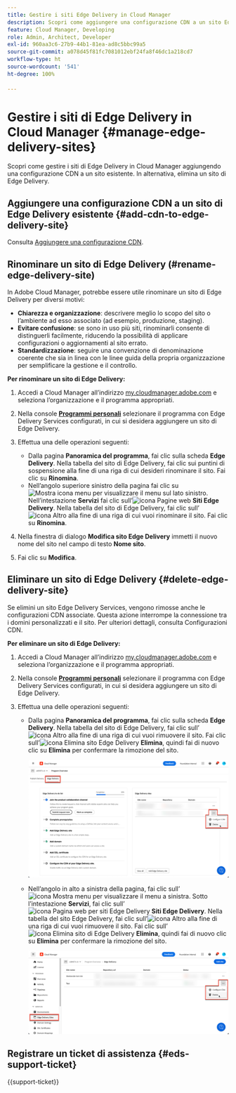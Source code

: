 ```yaml
---
title: Gestire i siti Edge Delivery in Cloud Manager
description: Scopri come aggiungere una configurazione CDN a un sito Edge Delivery o eliminare un sito di Edge Delivery.
feature: Cloud Manager, Developing
role: Admin, Architect, Developer
exl-id: 960aa3c6-27b9-44b1-81ea-ad8c5bbc99a5
source-git-commit: a078d45f81fc7081012ebf24fa8f46dc1a218cd7
workflow-type: ht
source-wordcount: '541'
ht-degree: 100%

---
```


# Gestire i siti di Edge Delivery in Cloud Manager {#manage-edge-delivery-sites}

Scopri come gestire i siti di Edge Delivery in Cloud Manager aggiungendo una configurazione CDN a un sito esistente. In alternativa, elimina un sito di Edge Delivery.

## Aggiungere una configurazione CDN a un sito di Edge Delivery esistente {#add-cdn-to-edge-delivery-site}

Consulta [Aggiungere una configurazione CDN](/help/implementing/cloud-manager/cdn-configurations/add-cdn-config.md).

## Rinominare un sito di Edge Delivery (#rename-edge-delivery-site)

In Adobe Cloud Manager, potrebbe essere utile rinominare un sito di Edge Delivery per diversi motivi:

* **Chiarezza e organizzazione**: descrivere meglio lo scopo del sito o l’ambiente ad esso associato (ad esempio, produzione, staging).
* **Evitare confusione**: se sono in uso più siti, rinominarli consente di distinguerli facilmente, riducendo la possibilità di applicare configurazioni o aggiornamenti al sito errato.
* **Standardizzazione**: seguire una convenzione di denominazione coerente che sia in linea con le linee guida della propria organizzazione per semplificare la gestione e il controllo.

**Per rinominare un sito di Edge Delivery:**

1. Accedi a Cloud Manager all’indirizzo [my.cloudmanager.adobe.com](https://my.cloudmanager.adobe.com/) e seleziona l’organizzazione e il programma appropriati.
1. Nella console **[Programmi personali](/help/implementing/cloud-manager/navigation.md#my-programs)** selezionare il programma con Edge Delivery Services configurati, in cui si desidera aggiungere un sito di Edge Delivery.
1. Effettua una delle operazioni seguenti:

   * Dalla pagina **Panoramica del programma**, fai clic sulla scheda **Edge Delivery**. Nella tabella del sito di Edge Delivery, fai clic sui puntini di sospensione alla fine di una riga di cui desideri rinominare il sito.
Fai clic su **Rinomina**.
   * Nell’angolo superiore sinistro della pagina fai clic su ![Mostra icona menu](https://spectrum.adobe.com/static/icons/workflow_18/Smock_ShowMenu_18_N.svg) per visualizzare il menu sul lato sinistro. Nell’intestazione **Servizi** fai clic sull’![icona Pagine web](https://spectrum.adobe.com/static/icons/workflow_18/Smock_WebPages_18_N.svg) **Siti Edge Delivery**.
Nella tabella del sito di Edge Delivery, fai clic sull’![icona Altro](https://spectrum.adobe.com/static/icons/workflow_18/Smock_More_18_N.svg) alla fine di una riga di cui vuoi rinominare il sito. Fai clic su **Rinomina**.

1. Nella finestra di dialogo **Modifica sito Edge Delivery** immetti il nuovo nome del sito nel campo di testo **Nome sito**.

1. Fai clic su **Modifica**.

## Eliminare un sito di Edge Delivery {#delete-edge-delivery-site}

Se elimini un sito Edge Delivery Services, vengono rimosse anche le configurazioni CDN associate. Questa azione interrompe la connessione tra i domini personalizzati e il sito. Per ulteriori dettagli, consulta Configurazioni CDN. <!-- https://wiki.corp.adobe.com/display/DMSArchitecture/%5BKT%5D+Cloud+Manager+2024.9.0+Release -->

**Per eliminare un sito di Edge Delivery:**

1. Accedi a Cloud Manager all’indirizzo [my.cloudmanager.adobe.com](https://my.cloudmanager.adobe.com/) e seleziona l’organizzazione e il programma appropriati.
1. Nella console **[Programmi personali](/help/implementing/cloud-manager/navigation.md#my-programs)** selezionare il programma con Edge Delivery Services configurati, in cui si desidera aggiungere un sito di Edge Delivery.
1. Effettua una delle operazioni seguenti:

   * Dalla pagina **Panoramica del programma**, fai clic sulla scheda **Edge Delivery**. Nella tabella del sito di Edge Delivery, fai clic sull’![icona Altro](https://spectrum.adobe.com/static/icons/workflow_18/Smock_More_18_N.svg) alla fine di una riga di cui vuoi rimuovere il sito.
Fai clic sull’![icona Elimina sito Edge Delivery](https://spectrum.adobe.com/static/icons/workflow_18/Smock_Delete_18_N.svg) **Elimina**, quindi fai di nuovo clic su **Elimina** per confermare la rimozione del sito.

     ![Aggiungere un sito Edge Delivery dalla scheda Edge Delivery](/help/implementing/cloud-manager/assets/cm-eds-delete1.png)

   * Nell’angolo in alto a sinistra della pagina, fai clic sull’![icona Mostra menu](https://spectrum.adobe.com/static/icons/workflow_18/Smock_ShowMenu_18_N.svg) per visualizzare il menu a sinistra. Sotto l’intestazione **Servizi**, fai clic sull’![icona Pagina web per siti Edge Delivery](https://spectrum.adobe.com/static/icons/workflow_18/Smock_WebPages_18_N.svg) **Siti Edge Delivery**.
Nella tabella del sito Edge Delivery, fai clic sull’![icona Altro](https://spectrum.adobe.com/static/icons/workflow_18/Smock_More_18_N.svg) alla fine di una riga di cui vuoi rimuovere il sito. Fai clic sull’![icona Elimina sito di Edge Delivery](https://spectrum.adobe.com/static/icons/workflow_18/Smock_Delete_18_N.svg) **Elimina**, quindi fai di nuovo clic su **Elimina** per confermare la rimozione del sito.

     ![Aggiungere un sito di Edge Delivery dal pulsante Siti di Edge Delivery](/help/implementing/cloud-manager/assets/cm-eds-delete2.png)

## Registrare un ticket di assistenza {#eds-support-ticket}

{{support-ticket}}
